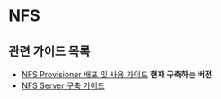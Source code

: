 # NFS

## 관련 가이드 목록

- [NFS Provisioner 배포 및 사용 가이드](provisioner/README.md) **현재 구축하는 버전**
- [NFS Server 구축 가이드](server/README.md)

